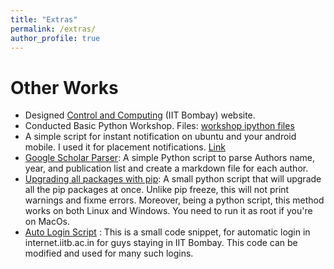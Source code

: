 ```yaml
---
title: "Extras"
permalink: /extras/
author_profile: true
---
```




# Other Works

* Designed [Control and Computing](https://www.ee.iitb.ac.in/~ccgroup/) (IIT Bombay) website.
* Conducted Basic Python Workshop. Files: [workshop ipython files](https://github.com/ayansengupta17/PythonWorkshop)
* A simple script for instant notification on ubuntu and your android mobile. I used it for placement notifications. [Link](https://github.com/ayansengupta17/PlacementNotifierIITB)
* [Google Scholar Parser](https://github.com/ayansengupta17/GoogleScholarParser): A simple Python script to parse Authors name, year, and publication list and create a markdown file for each author.
* [Upgrading all packages with pip](https://github.com/ayansengupta17/Upgrading-all-packages-with-pip): A small python script that will upgrade all the pip packages at once. Unlike pip freeze, this will not print warnings and fixme errors.
Moreover, being a python script, this method works on both Linux and Windows. You need to run it as root if you're on MacOs.
* [Auto Login Script](https://github.com/ayansengupta17/Auto_login-V0.1) : This is a small code snippet, for automatic login in internet.iitb.ac.in for guys staying in IIT Bombay. This code can be modified and used for many such logins.



